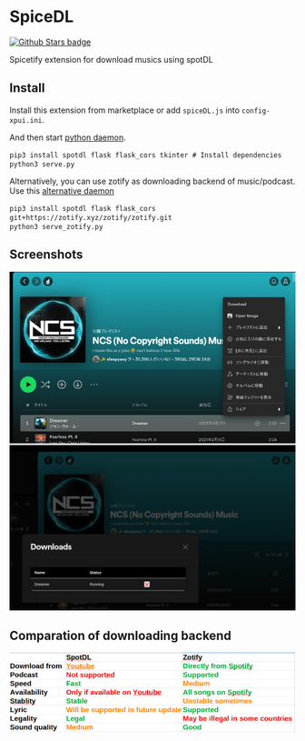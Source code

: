 # SpiceDL
[![Github Stars badge](https://img.shields.io/github/stars/FoxRefire/spiceDL?logo=github&style=social)](https://github.com/FoxRefire/spiceDL)

Spicetify extension for download musics using spotDL

## Install
Install this extension from marketplace or add `spiceDL.js` into `config-xpui.ini`.

And then start [python daemon](https://github.com/FoxRefire/spiceDL/blob/main/serve.py).
```
pip3 install spotdl flask flask_cors tkinter # Install dependencies
python3 serve.py
```

Alternatively, you can use zotify as downloading backend of music/podcast.
Use this [alternative daemon](https://github.com/FoxRefire/spiceDL/blob/main/serve_zotify.py)
```
pip3 install spotdl flask flask_cors git+https://zotify.xyz/zotify/zotify.git
python3 serve_zotify.py
```


## Screenshots
![Screenshot1](https://github.com/FoxRefire/spiceDL/blob/Screenshot/Screenshot1.png?raw=true)
![Screenshot2](https://github.com/FoxRefire/spiceDL/blob/Screenshot/Screenshot2.png?raw=true)

## Comparation of downloading backend
![Comparation](https://github.com/FoxRefire/spiceDL/blob/Screenshot/comparition.png?raw=true)
